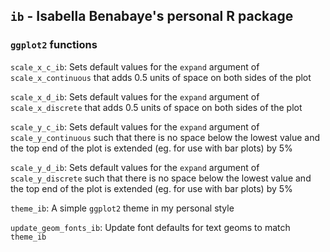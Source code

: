 ## `ib` - Isabella Benabaye's personal R package

### `ggplot2` functions

`scale_x_c_ib`: Sets default values for the `expand` argument of `scale_x_continuous` that adds 0.5 units of space on both sides of the plot

`scale_x_d_ib`: Sets default values for the `expand` argument of `scale_x_discrete` that adds 0.5 units of space on both sides of the plot

`scale_y_c_ib`: Sets default values for the `expand` argument of `scale_y_continuous` such that there is no space below the lowest value and the top end of the plot is extended (eg. for use with bar plots) by 5%

`scale_y_d_ib`: Sets default values for the `expand` argument of `scale_y_discrete` such that there is no space below the lowest value and the top end of the plot is extended (eg. for use with bar plots) by 5%

`theme_ib`: A simple `ggplot2` theme in my personal style

`update_geom_fonts_ib`: Update font defaults for text geoms to match `theme_ib`
